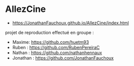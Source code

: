 # AllezCine

* https://JonathanFauchoux.github.io/AllezCine/index.html

projet de reproduction effectué en groupe :

* Maxime: https://github.com/huetm93
* Ruben : https://github.com/RubenPereiraC
* Nathan : https://github.com/nathanhennaux
* Jonathan : https://github.com/JonathanFauchoux

